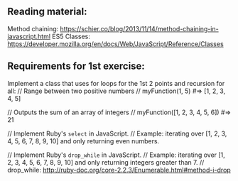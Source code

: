 ## Reading material:
Method chaining: https://schier.co/blog/2013/11/14/method-chaining-in-javascript.html
ES5 Classes: https://developer.mozilla.org/en/docs/Web/JavaScript/Reference/Classes


## Requirements for 1st exercise:
Implement a class that uses for loops for the 1st 2 points and recursion for all:
// Range between two positive numbers
// myFunction(1, 5) #=> [1, 2, 3, 4, 5]

// Outputs the sum of an array of integers
// myFunction([1, 2, 3, 4, 5, 6]) #=> 21


// Implement Ruby's `select` in JavaScript.
// Example: iterating over [1, 2, 3, 4, 5, 6, 7, 8, 9, 10] and only returning even numbers.

// Implement Ruby's `drop_while` in JavaScript.
// Example: iterating over [1, 2, 3, 4, 5, 6, 7, 8, 9, 10] and only returning integers greater than 7.
// drop_while: http://ruby-doc.org/core-2.2.3/Enumerable.html#method-i-drop
